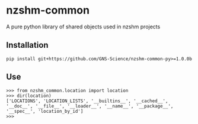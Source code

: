 # nzshm-common

A pure python library of shared objects used in nzshm projects

## Installation

```
pip install git+https://github.com/GNS-Science/nzshm-common-py>=1.0.0b
```

## Use

```
>>> from nzshm_common.location import location
>>> dir(location)
['LOCATIONS', 'LOCATION_LISTS', '__builtins__', '__cached__', '__doc__', '__file__', '__loader__', '__name__', '__package__', '__spec__', 'location_by_id']
>>>
```
